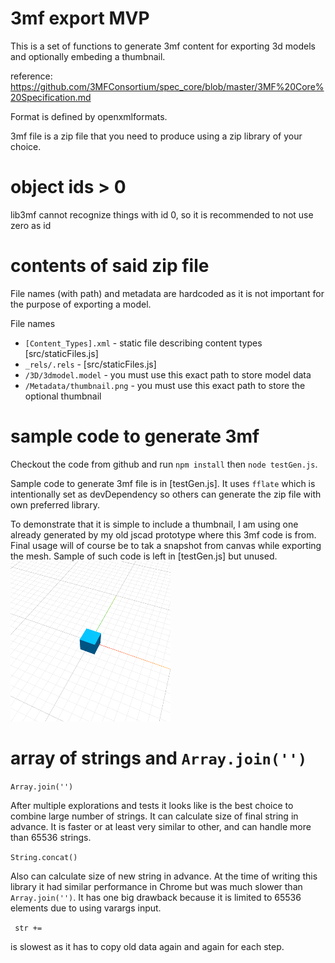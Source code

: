 # 3mf export MVP

This is a set of functions to generate 3mf content for exporting 3d models and optionally embeding a thumbnail.

reference: https://github.com/3MFConsortium/spec_core/blob/master/3MF%20Core%20Specification.md

Format is defined by openxmlformats.

3mf file is a zip file that you need to produce using a zip library of your choice.

# object ids > 0

lib3mf cannot recognize things with id 0, so it is recommended to not use zero as id

# contents of said zip file

File names (with path) and metadata are hardcoded as it is not important for the purpose of exporting a model.

File names 
- `[Content_Types].xml` - static file describing content types [src/staticFiles.js]
- `_rels/.rels` -  [src/staticFiles.js]
- `/3D/3dmodel.model` - you must use this exact path to store model data
- `/Metadata/thumbnail.png` - you must use this exact path to store the optional thumbnail


# sample code to generate 3mf

Checkout the code from github and run `npm install` then `node testGen.js`.

Sample code to generate 3mf file is in [testGen.js]. It uses `fflate` which is intentionally set as
devDependency so others can generate the zip file with own preferred library.

To demonstrate that it is simple to include a thumbnail, I am using one already generated by my old jscad prototype
where this 3mf code is from. Final usage will of course be to tak a snapshot from canvas while exporting the mesh.
Sample of such code is left in [testGen.js] but unused.
![testThumbnail.png](testThumbnail.png)

# array of strings and `Array.join('')`

`Array.join('')`

After multiple explorations and tests it looks like  is the best choice to combine large number of strings. It can calculate size of final string in advance. It is faster or at least very similar to other, and can handle more than 65536 strings.

`String.concat()` 

Also can calculate size of new string in advance. At the time of writing this library it had similar performance in Chrome but was much slower than `Array.join('')`. It has one big drawback because it is limited to 65536 elements due to using varargs input.

` str +=` 

is slowest as it has to copy old data again and again for each step.
